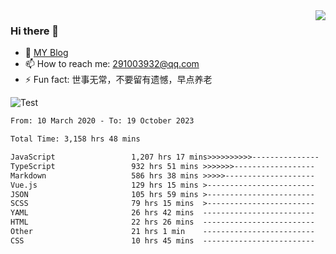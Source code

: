 <img align='right' src='https://github-readme-stats.vercel.app/api?username=niaogege&show_icons=true&theme=radical'/>

### Hi there 👋

- 🌱 [MY Blog](https://bythewayer.com/)
- 📫 How to reach me: 291003932@qq.com
- ⚡ Fun fact:  世事无常，不要留有遗憾，早点养老

![Test](https://github-readme-stats.vercel.app/api/top-langs/?username=niaogege&layout=compact)

<!--START_SECTION:waka-->

```txt
From: 10 March 2020 - To: 19 October 2023

Total Time: 3,158 hrs 48 mins

JavaScript                 1,207 hrs 17 mins>>>>>>>>>>---------------   38.22 %
TypeScript                 932 hrs 51 mins >>>>>>>------------------   29.53 %
Markdown                   586 hrs 38 mins >>>>>--------------------   18.57 %
Vue.js                     129 hrs 15 mins >------------------------   04.09 %
JSON                       105 hrs 59 mins >------------------------   03.36 %
SCSS                       79 hrs 15 mins  >------------------------   02.51 %
YAML                       26 hrs 42 mins  -------------------------   00.85 %
HTML                       22 hrs 26 mins  -------------------------   00.71 %
Other                      21 hrs 1 min    -------------------------   00.67 %
CSS                        10 hrs 45 mins  -------------------------   00.34 %
```

<!--END_SECTION:waka-->
